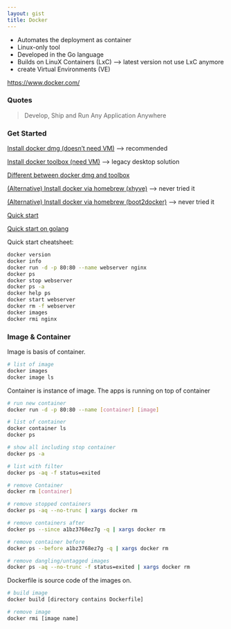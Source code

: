 ```yaml
---
layout: gist
title: Docker
---
```


- Automates the deployment as container
- Linux-only tool
- Developed in the Go language
- Builds on LinuX Containers (LxC)  --> latest version not use LxC anymore
- create Virtual Environments (VE)

https://www.docker.com/

### Quotes

> Develop, Ship and Run Any Application Anywhere

### Get Started

[Install docker dmg (doesn’t need VM)](https://docs.docker.com/docker-for-mac/install/) --> recommended

[Install docker toolbox (need VM)]( https://docs.docker.com/toolbox/toolbox_install_mac/) --> legacy desktop solution

[Different between docker dmg and toolbox]( https://docs.docker.com/docker-for-mac/docker-toolbox/)

[(Alternative) Install docker via homebrew (xhyve)]( https://pilsniak.com/how-to-install-docker-on-mac-os-using-brew/) --> never tried it

[(Alternative) Install docker via homebrew (boot2docker)]( https://penandpants.com/2014/03/09/docker-via-homebrew/) --> never tried it

[Quick start](https://docs.docker.com/docker-for-mac/)

[Quick start on golang](https://blog.golang.org/docker)

Quick start cheatsheet:
```sh
docker version
docker info
docker run -d -p 80:80 --name webserver nginx
docker ps
docker stop webserver
docker ps -a
docker help ps
docker start webserver
docker rm -f webserver
docker images
docker rmi nginx
```

### Image & Container

Image is basis of container.
```sh
# list of image
docker images
docker image ls
```

Container is instance of image. The apps is running on top of container
```sh
# run new container
docker run -d -p 80:80 --name [container] [image]

# list of container
docker container ls
docker ps

# show all including stop container
docker ps -a

# list with filter
docker ps -aq -f status=exited

# remove Container
docker rm [container]

# remove stopped containers
docker ps -aq --no-trunc | xargs docker rm

# remove containers after
docker ps --since a1bz3768ez7g -q | xargs docker rm

# remove container before
docker ps --before a1bz3768ez7g -q | xargs docker rm

# remove dangling/untagged images
docker ps -aq --no-trunc -f status=exited | xargs docker rm  
```

Dockerfile is source code of the images on.
```sh
# build image
docker build [directory contains Dockerfile]

# remove image
docker rmi [image name]


```
